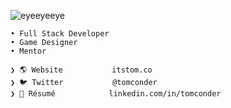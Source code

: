 ![eyeeyeeye](https://user-images.githubusercontent.com/392266/222018547-669d162f-2520-4daa-84b2-2d756d1686e6.png)

```
• Full Stack Developer 
• Game Designer 
• Mentor

❯ 🌎 Website           itstom.co
❯ 🐦 Twitter           @tomconder
❯ 👔 Résumé            linkedin.com/in/tomconder
```
